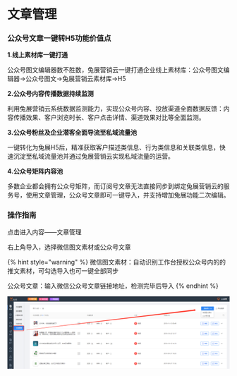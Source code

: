 # 文章管理

### 公众号文章一键转H5功能价值点

**1.线上素材库一键打通**

公众号图文编辑器数不胜数，兔展营销云一键打通企业线上素材库：公众号图文编辑器→公众号图文→兔展营销云素材库→H5

**2.公众号内容传播数据持续监测**

利用兔展营销云系统数据监测能力，实现公众号内容、投放渠道全面数据反馈：内容传播效果、客户浏览时长、客户点击详情、渠道效果对比等全面监测。

**3.公众号粉丝及企业潜客全面导流至私域流量池**

一键转化为兔展H5后，精准获取客户描述类信息、行为类信息和关联类信息，快速沉淀至私域流量池并通过兔展营销云实现私域流量的运营。

**4.公众号矩阵内容池**

多数企业都会拥有公众号矩阵，而订阅号文章无法直接同步到绑定兔展营销云的服务号，使用文章管理，公众号文章即可一键导入，并支持增加兔展功能二次编辑。

### 操作指南

点击进入内容——文章管理

右上角导入，选择微信图文素材或公众号文章

{% hint style="warning" %}
微信图文素材：自动识别工作台授权公众号内的的推文素材，可勾选导入也可一键全部同步

公众号文章：输入微信公众号文章链接地址，检测完毕后导入
{% endhint %}

![](../.gitbook/assets/image%20%28113%29.png)

